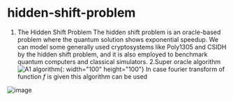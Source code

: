 # hidden-shift-problem
1. The Hidden Shift Problem
The hidden shift problem is an oracle-based problem where the quantum solution shows exponential speedup. We can model some generally used cryptosystems like Poly1305 and CSIDH by the hidden shift problem, and it is also employed to benchmark quantum computers and classical simulators.
2.Super oracle algorithm
![A1 algorithm](https://user-images.githubusercontent.com/69569033/153343222-b2a6037d-675e-4922-9391-c251f5f3968b.png){: width="100" height="100"}
In case fourier transform of function $f$ is given this algorithm can be used 


![image](https://user-images.githubusercontent.com/69569033/153343017-ab2c5348-b638-4b65-8a86-2731423e6157.png)
